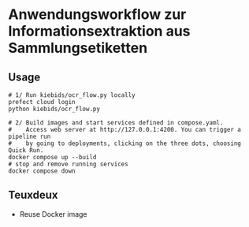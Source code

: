 # Anwendungsworkflow zur Informationsextraktion aus Sammlungsetiketten

## Usage

```
# 1/ Run kiebids/ocr_flow.py locally
prefect cloud login
python kiebids/ocr_flow.py

# 2/ Build images and start services defined in compose.yaml.
#    Access web server at http://127.0.0.1:4200. You can trigger a pipeline run
#    by going to deployments, clicking on the three dots, choosing Quick Run.
docker compose up --build
# stop and remove running services
docker compose down
```


## Teuxdeux

- Reuse Docker image